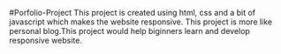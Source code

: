 #Porfolio-Project
This project is created using html, css and a bit of javascript which makes the website responsive. This project is more like personal blog.This project would help biginners learn and develop responsive website.
